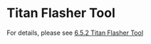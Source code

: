 # Titan Flasher Tool

For details, please see [6.5.2 Titan Flasher Tool](../../6.developmentGuide/RISC-V/2-TitanFlasher.md)